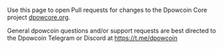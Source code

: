 Use this page to open Pull requests for changes to the Dpowcoin Core project
[dpowcore.org](https://dpowcore.org).

General dpowcoin questions and/or support requests are best directed to the
Dpowcoin Telegram or Discord at https://t.me/dpowcoin


